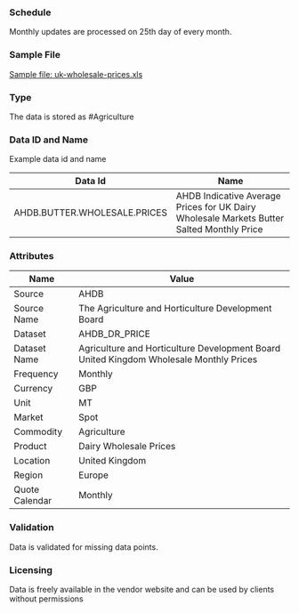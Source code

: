 ### Schedule

Monthly updates are processed on 25th day of every month.

### Sample File

[Sample file: uk-wholesale-prices.xls](pathname:///file-samples/UK%20wholesale%20prices-1.xlsx)

### Type

The data is stored as #Agriculture

### Data ID and Name

Example data id and name

|**Data Id**|**Name**|
|-|-|
|AHDB.BUTTER.WHOLESALE.PRICES|AHDB Indicative Average Prices for UK Dairy Wholesale Markets Butter Salted Monthly Price|

### Attributes

|Name|Value|
|-|-|
|Source|AHDB|
|Source Name|The Agriculture and Horticulture Development Board|
|Dataset|AHDB_DR_PRICE|
|Dataset Name|Agriculture and Horticulture Development Board United Kingdom Wholesale Monthly Prices|
|Frequency|Monthly|
|Currency|GBP|
|Unit|MT|
|Market|Spot|
|Commodity|Agriculture|
|Product|Dairy Wholesale Prices|
|Location|United Kingdom|
|Region|Europe|
|Quote Calendar|Monthly|

### Validation

Data is validated for missing data points.

### Licensing

Data is freely available in the vendor website and can be used by clients without permissions